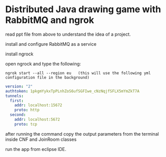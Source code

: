 # Distributed Java drawing game with RabbitMQ and ngrok 
read ppt file from above to understand the idea of a project.

install and configure RabbitMQ as a service

install ngrock

open ngrock and type the following: 
```
ngrok start --all --region eu   (this will use the following yml configuration file in the background)
```
```yml
version: "2"
authtoken: 1pkgmYykxTpPLnhZoS6ufSGFIwe_cNzNqjfSFLX5mYmZkT7A
tunnels:
  first:
    addr: localhost:15672
    proto: http   
  second:
    addr: localhost:5672
    proto: tcp
```
after running the command copy the output parameters from the terminal inside CNF and JoinRoom classes  

run the app from eclipse IDE.

